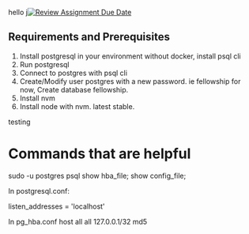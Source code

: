 hello j[![Review Assignment Due Date](https://classroom.github.com/assets/deadline-readme-button-22041afd0340ce965d47ae6ef1cefeee28c7c493a6346c4f15d667ab976d596c.svg)](https://classroom.github.com/a/jF3FxXng)
## Requirements and Prerequisites

1. Install postgresql in your environment without docker, install psql cli
2. Run postgresql 
3. Connect to postgres with psql cli
4. Create/Modify user postgres with a new password. ie fellowship for now, Create database fellowship.
5. Install nvm 
6. Install node with nvm. latest stable.

testing	





# Commands that are helpful

sudo -u postgres psql
show hba_file;
show config_file;


In postgresql.conf:

listen_addresses = 'localhost'


In pg_hba.conf
host    all     all     127.0.0.1/32    md5
